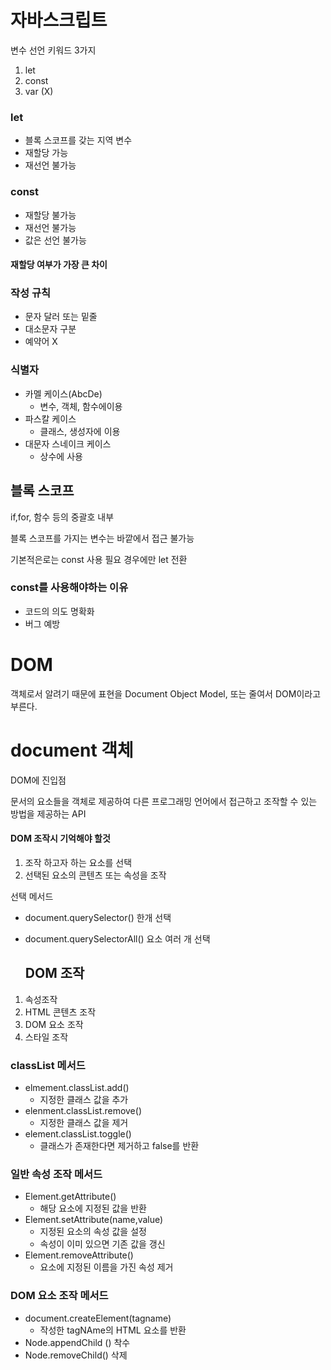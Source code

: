 # 자바스크립트

변수 선언 키워드 3가지

1. let
2. const
3. var (X)

### let
- 블록 스코프를 갖는 지역 변수
- 재할당 가능
- 재선언 불가능

### const
- 재할당 불가능
- 재선언 불가능
- 값은 선언 불가능
  

#### 재할당 여부가 가장 큰 차이

### 작성 규칙
- 문자 달러 또는 밑줄
- 대소문자 구분
- 예약어 X

### 식별자

- 카멜 케이스(AbcDe)
  - 변수, 객체, 함수에이용
- 파스칼 케이스
  - 클래스, 생성자에 이용
- 대문자 스네이크 케이스
  - 상수에 사용


## 블록 스코프
if,for, 함수 등의 중괄호 내부

블록 스코프를 가지는 변수는 바깥에서 접근 불가능

기본적은로는 const 사용
필요 경우에만 let 전환


### const를 사용해야하는 이유

- 코드의 의도 명확화
- 버그 예방

# DOM
객체로서 알려기 때문에 
표현을 Document Object Model, 또는 줄여서 DOM이라고 부른다.

# document  객체

DOM에 진입점

문서의 요소들을 객체로 제공하여 다른 프로그래밍 언어에서 접근하고 조작할 수 있는 방법을 제공하는 API

#### DOM 조작시 기억해야 할것
1. 조작 하고자 하는 요소를 선택
2. 선택된 요소의 콘텐츠 또는 속성을 조작

선택 메서드

- document.querySelector()
  한개 선택
- document.querySelectorAll()
  요소 여러 개 선택

  ## DOM 조작

1. 속성조작
2. HTML 콘텐츠 조작
3. DOM 요소 조작
4. 스타일 조작

### classList 메서드
- elmement.classList.add()
  - 지정한 클래스 값을 추가
- elenment.classList.remove()
  - 지정한 클래스 값을 제거
- element.classList.toggle()
  - 클래스가 존재한다면 제거하고 false를 반환

### 일반 속성 조작 메서드

- Element.getAttribute()
  - 해당 요소에 지정된 값을 반환
- Element.setAttribute(name,value)
  - 지정된 요소의 속성 값을 설정
  - 속성이 이미 있으면 기존 값을 갱신
- Element.removeAttribute()
  - 요소에 지정된 이름을 가진 속성 제거

### DOM 요소 조작 메서드

- document.createElement(tagname)
  - 작성한 tagNAme의 HTML 요소를 반환
- Node.appendChild () 착수
- Node.removeChild() 삭제



